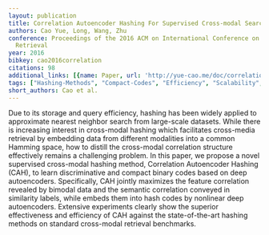 ```yaml
---
layout: publication
title: Correlation Autoencoder Hashing For Supervised Cross-modal Search
authors: Cao Yue, Long, Wang, Zhu
conference: Proceedings of the 2016 ACM on International Conference on Multimedia
  Retrieval
year: 2016
bibkey: cao2016correlation
citations: 98
additional_links: [{name: Paper, url: 'http://yue-cao.me/doc/correlation-autoencoder-hashing-cah-icmr16.pdf'}]
tags: ["Hashing-Methods", "Compact-Codes", "Efficiency", "Scalability", "Multimodal-Retrieval", "Datasets", "Supervised"]
short_authors: Cao et al.
---
```

Due to its storage and query efficiency, hashing has been widely
applied to approximate nearest neighbor search from large-scale
datasets. While there is increasing interest in cross-modal hashing
which facilitates cross-media retrieval by embedding data from different modalities into a common Hamming space, how to distill the
cross-modal correlation structure effectively remains a challenging
problem. In this paper, we propose a novel supervised cross-modal
hashing method, Correlation Autoencoder Hashing (CAH), to learn
discriminative and compact binary codes based on deep autoencoders. Specifically, CAH jointly maximizes the feature correlation
revealed by bimodal data and the semantic correlation conveyed in
similarity labels, while embeds them into hash codes by nonlinear
deep autoencoders. Extensive experiments clearly show the superior effectiveness and efficiency of CAH against the state-of-the-art
hashing methods on standard cross-modal retrieval benchmarks.